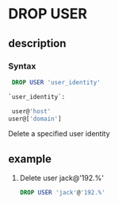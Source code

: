# DROP USER

## description

### Syntax

```sql
 DROP USER 'user_identity'

`user_identity`:

 user@'host'
user@['domain']
```

 Delete a specified user identity

## example

1. Delete user jack@'192.%'

    ```sql
    DROP USER 'jack'@'192.%'
    ```
